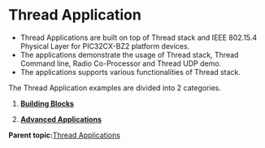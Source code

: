 # Thread Application

- Thread Applications are built on top of Thread stack and IEEE 802.15.4 Physical Layer for PIC32CX-BZ2 platform devices.
- The applications demonstrate the usage of Thread stack, Thread Command line, Radio Co-Processor and Thread UDP demo.
- The applications supports various functionalities of Thread stack.

The Thread Application examples are divided into 2 categories.

1.  **[Building Blocks](building_blocks/readme.md)**

2.  **[Advanced Applications](advanced_applications/readme.md)**

**Parent topic:**[Thread Applications](https://onlinedocs.microchip.com/oxy/GUID-A5330D3A-9F51-4A26-B71D-8503A493DF9C)
